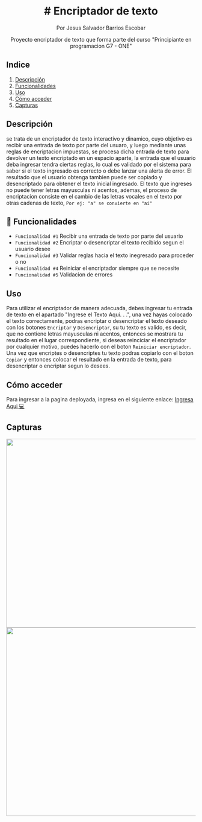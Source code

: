<h1 align="center"> # Encriptador de texto </h1>
<p align="center"> Por Jesus Salvador Barrios Escobar </p>

<p align="center"> Proyecto encriptador de texto que forma parte del curso "Principiante en programacion G7 - ONE" </p>

## Indice 
1. [Descripción](#descripcion)
2. [Funcionalidades](#funcionalidades)
3. [Uso](#uso)
4. [Cómo acceder](#acceder)
5. [Capturas](#capturas)

## Descripción
se trata de un encriptador de texto interactivo y dinamico, cuyo objetivo es recibir una entrada de texto por parte del usuaro, y luego mediante unas reglas de encriptacion impuestas, se procesa dicha entrada de texto para devolver un texto encriptado en un espacio aparte, la entrada que el usuario deba ingresar tendra ciertas reglas, lo cual es validado por el sistema para saber si el texto ingresado es correcto o debe lanzar una alerta de error. El resultado que el usuario obtenga tambien puede ser copiado y desencriptado para obtener el texto inicial ingresado. El texto que ingreses no puede tener letras mayusculas ni acentos, ademas, el proceso de encriptacion consiste en el cambio de las letras vocales en el texto por otras cadenas de texto, `Por ej: "a" se convierte en "ai"`

## 🔨 Funcionalidades
- `Funcionalidad #1` Recibir una entrada de texto por parte del usuario
- `Funcionalidad #2` Encriptar o desencriptar el texto recibido segun el usuario desee
- `Funcionalidad #3` Validar reglas hacia el texto inegresado para proceder o no
- `Funcionalidad #4` Reiniciar el encriptador siempre que se necesite
- `Funcionalidad #5` Validacion de errores

## Uso 
Para utilizar el encriptador de manera adecuada, debes ingresar tu entrada de texto en el apartado "Ingrese el Texto Aqui. . .", una vez hayas colocado el texto correctamente, podras encriptar o desencriptar el texto deseado con los botones `Encriptar` y `Desencriptar`, su tu texto es valido, es decir, que no contiene letras mayusculas ni acentos, entonces se mostrara tu resultado en el lugar correspondiente, si deseas reinciciar el encriptador por cualquier motivo, puedes hacerlo con el boton `Reiniciar encriptador`. Una vez que encriptes o desencriptes tu texto podras copiarlo con el boton `Copiar` y entonces colocar el resultado en la entrada de texto, para desencriptar o encriptar segun lo desees.

## Cómo acceder
Para ingresar a la pagina deployada, ingresa en el siguiente enlace: <a href="https://salvadorebe.github.io/encriptador-de-texto/"> Ingresa Aqui 💻 </a>

## Capturas 
<div align="center">
  <img src="https://github.com/user-attachments/assets/9728b2c4-e2a6-4873-b2bb-7ea287ea5d8f" width="900" height="500">  
  <img src="https://github.com/user-attachments/assets/bbc319f1-c806-4216-8aed-bf572c3efb87" width="900" height="500"> 
</div>

